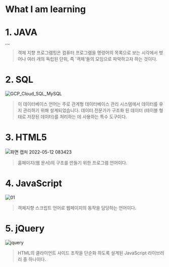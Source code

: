 # What I am learning


# 1. JAVA

<img src="https://blog.kakaocdn.net/dn/cZsyTw/btq0u5VBWge/F7xmauYA6r8nnbXSz2vJhK/img.png" alt="image" style="zoom:25%;" />

> 객체 지향 프로그램밍은 컴퓨터 프로그램을 명령어의 목록으로 보는 시각에서 벗어나 여러 개의 독립된 단위, 즉 '객체'들의 모임으로 파악하고자 하는 것이다.




# 2. SQL

![GCP_Cloud_SQL_MySQL](https://user-images.githubusercontent.com/103159709/167588656-111cea0c-3d81-4a08-8d79-1b2b85b0464e.png)

> 이 데이터베이스 언어는 주로 관계형 데이터베이스 관리 시스템에서 데이터를 유지 관리하기 위해 설계되었습니다. 데이터 전문가가 구조화 된 데이터 (테이블 형태로 저장된 데이터)를 처리하는 데 사용하는 특수 도구이다. 




# 3. HTML5

![화면 캡처 2022-05-12 083423](https://user-images.githubusercontent.com/103159709/167964152-eb958043-fade-46d3-9830-5401ddf59e38.png)

> 홈페이지(웹 문서)의 구조를 만들기 위한 프로그램 언어이다.




# 4. JavaScript

![01](https://user-images.githubusercontent.com/103159709/168928201-2f52ef80-f742-42e2-9931-3ff49bf711d5.jpg)

> 객체지향 스크립트 언어로 웹페이지의 동작을 담당하는 언어이다.




# 5. jQuery

![jquery](https://user-images.githubusercontent.com/103159709/168928552-d6673c27-1699-49e8-ac1c-6d73f12e0cbc.png)

> HTML의 클라이언트 사이드 조작을 단순화 하도록 설계된 JavaScript 라이브러리 중 하나이다. 


